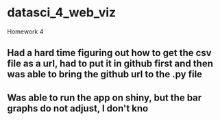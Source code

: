 # datasci_4_web_viz
Homework 4

## Had a hard time figuring out how to get the csv file as a url, had to put it in github first and then was able to bring the github url to the .py file

## Was able to run the app on shiny, but the bar graphs do not adjust, I don't kno